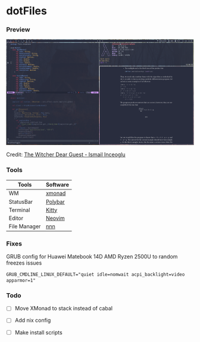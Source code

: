 # dotFiles

### Preview 

![Preview](./Imgs/preview1.png)

Credit: [The Witcher Dear Guest - Ismail Inceoglu](https://www.artstation.com/artwork/BL919)

### Tools

| Tools | Software |
| --- | --- |
| WM | [xmonad](.xmonad/config.hs) |
| StatusBar | [Polybar](.config/polybar) |
| Terminal | [Kitty](.config/kitty) |
| Editor | [Neovim](.config/nvim) |
| File Manager | [nnn](.config/nnn) |


### Fixes

GRUB config for Huawei Matebook 14D AMD Ryzen 2500U to random freezes issues

```
GRUB_CMDLINE_LINUX_DEFAULT="quiet idle=nomwait acpi_backlight=video apparmor=1"
```

### Todo

- [ ] Move XMonad to stack instead of cabal
- [ ] Add nix config
- [ ] Make install scripts

